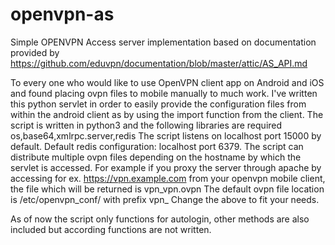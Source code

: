 # openvpn-as
Simple OPENVPN Access server implementation
based on documentation provided by https://github.com/eduvpn/documentation/blob/master/attic/AS_API.md

To every one who would like to use OpenVPN client app on Android and iOS and found placing ovpn files to mobile manually to much work.
I've written this python servlet in order to easily provide the configuration files from within the android client as by using the import function from the client.
The script is written in python3 and the following libraries are required os,base64,xmlrpc.server,redis
The script listens on localhost port 15000 by default. Default redis configuration: localhost port 6379. 
The script can distribute multiple ovpn files depending on the hostname by which the servlet is accessed.
For example if you proxy the server through apache by accessing for ex. https://vpn.example.com from your openvpn mobile client, the file which will be returned is vpn_vpn.ovpn
The default ovpn file location is /etc/openvpn_conf/ with prefix vpn_
Change the above to fit your needs.

As of now the script only functions for autologin, other methods are also included but according functions are not written. 
